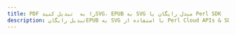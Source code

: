---title: PDF را به  تبدیل کنیدSVG، EPUB به SVG مبدل رایگان یا Perl SDKdescription: تبدیل رایگانEPUB به SVG با استفاده از Perl Cloud APIs & SDK همچنین اسناد PDF را در Cloud ایجاد، ویرایش و رندر کنید.---